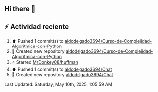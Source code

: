 ## Hi there 👋

## :zap: Actividad reciente
<!--RECENT_ACTIVITY:start-->
1. ⬆️ Pushed 1 commit(s) to [aldodelgado3694/Curso-de-Complejidad-Algoritmica-con-Python](https://github.com/aldodelgado3694/Curso-de-Complejidad-Algoritmica-con-Python)<br>
2. 📔 Created new repository [aldodelgado3694/Curso-de-Complejidad-Algoritmica-con-Python](https://github.com/aldodelgado3694/Curso-de-Complejidad-Algoritmica-con-Python)<br>
3. ⭐ Starred [MrDonkey08/huffman](https://github.com/MrDonkey08/huffman)<br>
4. ⬆️ Pushed 1 commit(s) to [aldodelgado3694/Chat](https://github.com/aldodelgado3694/Chat)<br>
5. 📔 Created new repository [aldodelgado3694/Chat](https://github.com/aldodelgado3694/Chat)<br>
<!--RECENT_ACTIVITY:end-->

<!--RECENT_ACTIVITY:last_update-->
Last Updated: Saturday, May 10th, 2025, 1:05:59 AM
<!--RECENT_ACTIVITY:last_update_end-->

<!--
**aldodelgado3694/aldodelgado3694** is a ✨ _special_ ✨ repository because its `README.md` (this file) appears on your GitHub profile.

Here are some ideas to get you started:

- 🔭 I’m currently working on ...
- 🌱 I’m currently learning ...
- 👯 I’m looking to collaborate on ...
- 🤔 I’m looking for help with ...
- 💬 Ask me about ...
- 📫 How to reach me: ...
- 😄 Pronouns: ...
- ⚡ Fun fact: ...
-->
